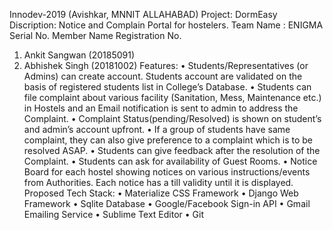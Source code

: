 Innodev-2019 (Avishkar, MNNIT ALLAHABAD)
Project: DormEasy
Discription: Notice and Complain Portal for hostelers. 
Team Name : ENIGMA
Serial No. Member Name Registration No.
1. Ankit Sangwan (20185091)
2. Abhishek Singh (20181002)
Features:
	• Students/Representatives (or Admins) can create account. Students account are validated on the basis of registered students list in 		College’s Database.
	• Students can file complaint about various facility (Sanitation, Mess, Maintenance etc.) in Hostels and an Email notification is sent to 		admin to address the Complaint.
	• Complaint Status(pending/Resolved) is shown on student’s and admin’s account upfront.
	• If a group of students have same complaint, they can also give preference to a complaint which is to be resolved ASAP.
	• Students can give feedback after the resolution of the Complaint.
	• Students can ask for availability of Guest Rooms.
	• Notice Board for each hostel showing notices on various instructions/events from Authorities. Each notice has a till validity until it is 		displayed.
Proposed Tech Stack:
	• Materialize CSS Framework
	• Django Web Framework
	• Sqlite Database
	• Google/Facebook Sign-in API
	• Gmail Emailing Service
	• Sublime Text Editor
	• Git
